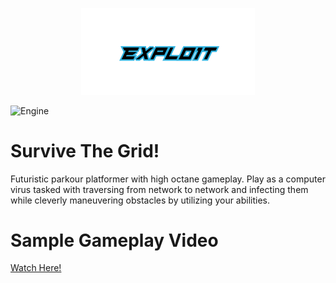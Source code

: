 <p align="center">
  <img src="https://github.com/Nizar1999/Expl01t/blob/main/screenshots/Banner.png" width = 55%; height=55% />
</p>

![Engine](https://img.shields.io/badge/-MADE%20WITH%20UE4-black?style=for-the-badge&logo=unreal-engine&logoColor=31B3E0)

# Survive The Grid!

Futuristic parkour platformer with high octane gameplay.
Play as a computer virus tasked with traversing from network to network and infecting them while cleverly maneuvering obstacles by utilizing your abilities.

# Sample Gameplay Video
<a href="https://www.youtube.com/embed/aVxXWEto6n8">Watch Here!</a>
